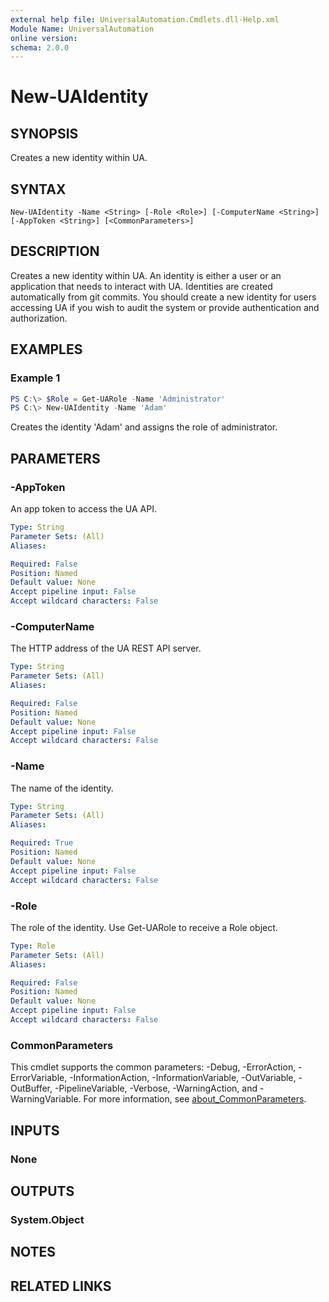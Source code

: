```yaml
---
external help file: UniversalAutomation.Cmdlets.dll-Help.xml
Module Name: UniversalAutomation
online version:
schema: 2.0.0
---
```


# New-UAIdentity

## SYNOPSIS
Creates a new identity within UA.

## SYNTAX

```
New-UAIdentity -Name <String> [-Role <Role>] [-ComputerName <String>] [-AppToken <String>] [<CommonParameters>]
```

## DESCRIPTION
Creates a new identity within UA. An identity is either a user or an application that needs to interact with UA. Identities are created automatically from git commits. You should create a new identity for users accessing UA if you wish to audit the system or provide authentication and authorization.

## EXAMPLES

### Example 1
```powershell
PS C:\> $Role = Get-UARole -Name 'Administrator'
PS C:\> New-UAIdentity -Name 'Adam'
```

Creates the identity 'Adam' and assigns the role of administrator. 

## PARAMETERS

### -AppToken
An app token to access the UA API. 

```yaml
Type: String
Parameter Sets: (All)
Aliases:

Required: False
Position: Named
Default value: None
Accept pipeline input: False
Accept wildcard characters: False
```

### -ComputerName
The HTTP address of the UA REST API server.

```yaml
Type: String
Parameter Sets: (All)
Aliases:

Required: False
Position: Named
Default value: None
Accept pipeline input: False
Accept wildcard characters: False
```

### -Name
The name of the identity.

```yaml
Type: String
Parameter Sets: (All)
Aliases:

Required: True
Position: Named
Default value: None
Accept pipeline input: False
Accept wildcard characters: False
```

### -Role
The role of the identity. Use Get-UARole to receive a Role object. 

```yaml
Type: Role
Parameter Sets: (All)
Aliases:

Required: False
Position: Named
Default value: None
Accept pipeline input: False
Accept wildcard characters: False
```

### CommonParameters
This cmdlet supports the common parameters: -Debug, -ErrorAction, -ErrorVariable, -InformationAction, -InformationVariable, -OutVariable, -OutBuffer, -PipelineVariable, -Verbose, -WarningAction, and -WarningVariable. For more information, see [about_CommonParameters](http://go.microsoft.com/fwlink/?LinkID=113216).

## INPUTS

### None

## OUTPUTS

### System.Object
## NOTES

## RELATED LINKS
